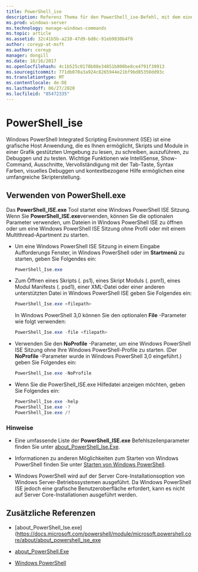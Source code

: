 ```yaml
---
title: PowerShell_ise
description: Referenz Thema für den PowerShell_ise-Befehl, mit dem eine Windows PowerShell Integrated Scripting Environment (ISE)-Sitzung gestartet wird.
ms.prod: windows-server
ms.technology: manage-windows-commands
ms.topic: article
ms.assetid: 32c41b5b-a210-47d9-bd8c-91eb9830b4f0
author: coreyp-at-msft
ms.author: coreyp
manager: dongill
ms.date: 10/16/2017
ms.openlocfilehash: 4c1b525c0178b08e34851b800be8ce4791f38913
ms.sourcegitcommit: 771db070a3a924c8265944e21bf9bd85350dd93c
ms.translationtype: MT
ms.contentlocale: de-DE
ms.lasthandoff: 06/27/2020
ms.locfileid: "85472335"
---
```

# <a name="powershell_ise"></a>PowerShell_ise

Windows PowerShell Integrated Scripting Environment (ISE) ist eine grafische Host Anwendung, die es Ihnen ermöglicht, Skripts und Module in einer Grafik gestützten Umgebung zu lesen, zu schreiben, auszuführen, zu Debuggen und zu testen. Wichtige Funktionen wie IntelliSense, Show-Command, Ausschnitte, Vervollständigung mit der Tab-Taste, Syntax Farben, visuelles Debuggen und kontextbezogene Hilfe ermöglichen eine umfangreiche Skripterstellung.

## <a name="using-powershellexe"></a>Verwenden von PowerShell.exe

Das **PowerShell_ISE.exe** Tool startet eine Windows PowerShell ISE Sitzung. Wenn Sie **PowerShell_ISE.exe**verwenden, können Sie die optionalen Parameter verwenden, um Dateien in Windows PowerShell ISE zu öffnen oder um eine Windows PowerShell ISE Sitzung ohne Profil oder mit einem Multithread-Apartment zu starten.

- Um eine Windows PowerShell ISE Sitzung in einem Eingabe Aufforderungs Fenster, in Windows PowerShell oder im **Startmenü** zu starten, geben Sie Folgendes ein:

  ```powershell
  PowerShell_Ise.exe
  ```

- Zum Öffnen eines Skripts (. ps1), eines Skript Moduls (. psm1), eines Modul Manifests (. psd1), einer XML-Datei oder einer anderen unterstützten Datei in Windows PowerShell ISE geben Sie Folgendes ein:

  ```powershell
  PowerShell_Ise.exe <filepath>
  ```

  In Windows PowerShell 3,0 können Sie den optionalen **File** -Parameter wie folgt verwenden:

  ```powershell
  PowerShell_Ise.exe -file <filepath>
  ```

- Verwenden Sie den **NoProfile** -Parameter, um eine Windows PowerShell ISE Sitzung ohne Ihre Windows PowerShell-Profile zu starten. (Der **NoProfile** -Parameter wurde in Windows PowerShell 3,0 eingeführt.) geben Sie Folgendes ein:

  ```powershell
  PowerShell_Ise.exe -NoProfile
  ```

- Wenn Sie die PowerShell_ISE.exe Hilfedatei anzeigen möchten, geben Sie Folgendes ein:

    ```powershell
    PowerShell_Ise.exe -help
    PowerShell_Ise.exe -?
    PowerShell_Ise.exe /?
    ```

### <a name="remarks"></a>Hinweise

- Eine umfassende Liste der **PowerShell_ISE.exe** Befehlszeilenparameter finden Sie unter [about_PowerShell_Ise.Exe](https://docs.microsoft.com/powershell/module/microsoft.powershell.core/about/about_powershell_ise_exe).

- Informationen zu anderen Möglichkeiten zum Starten von Windows PowerShell finden Sie unter [Starten von Windows PowerShell](https://docs.microsoft.com/powershell/scripting/windows-powershell/starting-windows-powershell).

- Windows PowerShell wird auf der Server Core-Installationsoption von Windows Server-Betriebssystemen ausgeführt. Da Windows PowerShell ISE jedoch eine grafische Benutzeroberfläche erfordert, kann es nicht auf Server Core-Installationen ausgeführt werden.

## <a name="additional-references"></a>Zusätzliche Referenzen

- [about_PowerShell_Ise.exe] (https://docs.microsoft.com/powershell/module/microsoft.powershell.core/about/about_powershell_ise_exe

- [about_PowerShell.Exe](https://docs.microsoft.com/powershell/module/microsoft.powershell.core/about/about_powershell_exe)

- [Windows PowerShell](https://docs.microsoft.com/powershell/)
